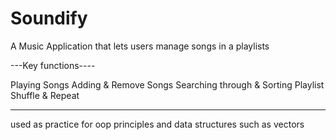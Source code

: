 # Soundify
A Music Application  that lets users manage songs in a playlists 


---Key functions---- 

Playing Songs
Adding & Remove Songs
Searching through & Sorting Playlist
Shuffle & Repeat



---
used as practice for oop principles and data structures such as vectors


